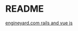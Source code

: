 # README

[engineyard.com rails and vue js](https://www.engineyard.com/blog/rails-and-vue-js-part-1)
